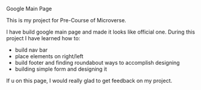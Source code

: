 Google Main Page

This is my project for Pre-Course of Microverse.

I have build google main page and made it looks like official one. 
During this project I have learned how to:
- build nav bar
- place elements on right/left
- build footer and finding roundabout ways to accomplish designing
- building simple form and designing it

If u on this page, I would really glad to get feedback on my project.
